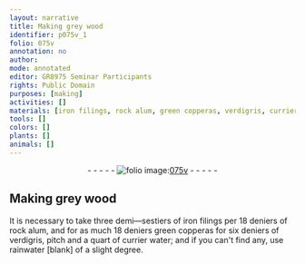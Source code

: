 ```yaml
---
layout: narrative
title: Making grey wood
identifier: p075v_1
folio: 075v
annotation: no
author:
mode: annotated
editor: GR8975 Seminar Participants
rights: Public Domain
purposes: [making]
activities: []
materials: [iron filings, rock alum, green copperas, verdigris, currier water, rainwater]
tools: []
colors: []
plants: []
animals: []
---
```


 <div class="folio" align="center">- - - - - <a href="http://gallica.bnf.fr/ark:/12148/btv1b10500001g/f156.item" target="_blank"><img src="https://cu-mkp.github.io/GR8975-edition/assets/photo-icon.png" alt="folio image: " style="display:inline-block; margin-bottom:-3px;"/>075v</a> - - - - - </div>   

## Making grey wood

 
 It is necessary to take three demi—sestiers of <span class="material">iron filings</span> per 18 deniers of <span class="material">rock alum</span>, and for as much 18 deniers <span class="material">green copperas</span> for six deniers of <span class="material">verdigris</span>, pitch and a quart of <span class="material">currier water</span>; and if you can't find any, use <span class="material">rainwater</span> [blank] of a slight degree. 
 